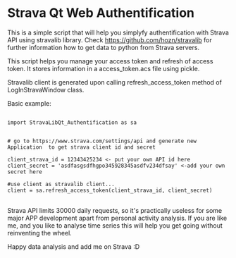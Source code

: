# Strava Qt Web Authentification

This is a simple script that will help you simplyfy authentification with Strava API using stravalib library. 
Check https://github.com/hozn/stravalib for further information how to get data to python from Strava servers.

This script helps you manage your access token and refresh of access token. It stores information in a access_token.acs 
file using pickle. 

Stravalib client is generated upon calling refresh_access_token method of LogInStravaWindow class. 


Basic example: 

<pre><code>
import StravaLibQt_Authentification as sa


# go to https://www.strava.com/settings/api and generate new Application  to get strava client id and secret

client_strava_id = 12343425234 <- put your own API id here
client_secret = 'asdfasgsdfhgpo345928345asdfv234dfsay' <-add your own secret here 

#use client as stravalib client...
client = sa.refresh_access_token(client_strava_id, client_secret)
</code> </pre>

Strava API limits 30000 daily requests, so it's practically useless for some major APP development apart from personal activity analysis.
If you are like me, and you like to analyse time series this will help you get going without reinventing the wheel. 


Happy data analysis and add me on Strava :D   

